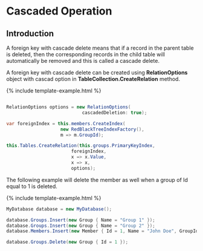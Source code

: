# Cascaded Operation

## Introduction

A foreign key with cascade delete means that if a record in the parent table is deleted, then the corresponding records in the child table will automatically be removed and this is called a cascade delete.

A foreign key with cascade delete can be created using **RelationOptions** object with cascad option in **TableCollection.CreateRelation** method.

{% include template-example.html %} 
```csharp

RelationOptions options = new RelationOptions(
                            cascadedDeletion: true);

var foreignIndex = this.members.CreateIndex(
                    new RedBlackTreeIndexFactory(),
                    m => m.GroupId);

this.Tables.CreateRelation(this.groups.PrimaryKeyIndex,
                        foreignIndex,
                        x => x.Value,
                        x => x, 
                        options);
```

The following example will delete the member as well when a group of Id equal to 1 is deleted.

{% include template-example.html %} 
```csharp
MyDatabase database = new MyDatabase();

database.Groups.Insert(new Group { Name = "Group 1" });
database.Groups.Insert(new Group { Name = "Group 2" });
database.Members.Insert(new Member { Id = 1, Name = "John Doe", GroupId = 1 });

database.Groups.Delete(new Group { Id = 1 });
```


